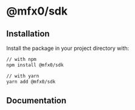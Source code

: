 # @mfx0/sdk


## Installation

Install the package in your project directory with:

```sh
// with npm
npm install @mfx0/sdk

// with yarn
yarn add @mfx0/sdk
```

## Documentation
